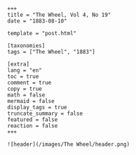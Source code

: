 
    +++
    title = "The Wheel, Vol 4, No 19"
    date = "1883-08-10"

    template = "post.html"

    [taxonomies]
    tags = ["The Wheel", "1883"]

    [extra]
    lang = "en"
    toc = true
    comment = true
    copy = true
    math = false
    mermaid = false
    display_tags = true
    truncate_summary = false
    featured = false
    reaction = false
    +++

    ![header](/images/The Wheel/header.png)

    